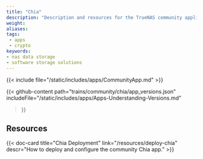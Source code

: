 ```yaml
---
title: "Chia"
description: "Description and resources for the TrueNAS community application called Chia."
weight: 
aliases:
tags: 
 - apps
 - crypto
keywords:
- nas data storage
- software storage solutions
---
```


{{< include file="/static/includes/apps/CommunityApp.md" >}}

{{< github-content 
    path="trains/community/chia/app_versions.json"
	includeFile="/static/includes/apps/Apps-Understanding-Versions.md"
>}}

## Resources

<div class="docs-sections">

{{< doc-card title="Chia Deployment" link="/resources/deploy-chia"
descr="How to deploy and configure the community Chia app." >}}

</div>